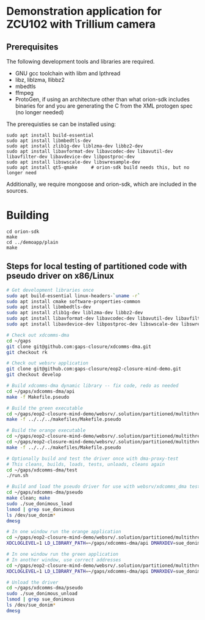 # Demonstration application for ZCU102 with Trillium camera

## Prerequisites

The following development tools and libraries are required.
 * GNU gcc toolchain with libm and lpthread
 * libz, liblzma, llibbz2
 * mbedtls
 * ffmpeg
 * ProtoGen, if using an architecture other than what orion-sdk includes binaries for
   and you are generating the C from the XML protogen spec (no longer needed)

The prerequisties se can be installed using:
```
sudo apt install build-essential
sudo apt install libmbedtls-dev
sudo apt install zlib1g-dev liblzma-dev libbz2-dev
sudo apt install libavformat-dev libavcodec-dev libavutil-dev libavfilter-dev libavdevice-dev libpostproc-dev 
sudo apt install libswscale-dev libswresample-dev 
sudo apt install qt5-qmake     # orion-sdk build needs this, but no longer need
```

Additionally, we require mongoose and orion-sdk, which are included in the sources.

# Building

```
cd orion-sdk
make
cd ../demoapp/plain
make
```

## Steps for local testing of partitioned code with pseudo driver on x86/Linux

```bash
# Get development libraries once
sudo apt build-essential linux-headers-`uname -r`
sudo apt install cmake software-properties-common
sudo apt install libmbedtls-dev
sudo apt install zlib1g-dev liblzma-dev libbz2-dev 
sudo apt install libavformat-dev libavcodec-dev libavutil-dev libavfilter-dev 
sudo apt install libavdevice-dev libpostproc-dev libswscale-dev libswresample-dev

# Check out xdcomms-dma 
cd ~/gaps
git clone git@github.com:gaps-closure/xdcomms-dma.git
git checkout rk

# Check out websrv application
git clone git@github.com:gaps-closure/eop2-closure-mind-demo.git
git checkout develop

# Build xdcomms-dma dynamic library -- fix code, redo as needed
cd ~/gaps/xdcomms-dma/api
make -f Makefile.pseudo

# Build the green executable 
cd ~/gaps/eop2-closure-mind-demo/websrv/.solution/partitioned/multithreaded/green/
make -f ../../../makefiles/Makefile.pseudo 

# Build the orange executable 
cd ~/gaps/eop2-closure-mind-demo/websrv/.solution/partitioned/multithreaded/green/
cd ~/gaps/eop2-closure-mind-demo/websrv/.solution/partitioned/multithreaded/orange/
make -f ../../../makefiles/Makefile.pseudo 

# Optionally build and test the driver once with dma-proxy-test
# This cleans, builds, loads, tests, unloads, cleans again
cd ~/gaps/xdcomms-dma/test
./run.sh

# Build and load the pseudo driver for use with websrv/xdcomms_dma testing
cd ~/gaps/xdcomms-dma/pseudo
make clean; make
sudo ./sue_donimous_load
lsmod | grep sue_donimous
ls /dev/sue_donim*
dmesg

# In one window run the orange application
cd ~/gaps/eop2-closure-mind-demo/websrv/.solution/partitioned/multithreaded/orange/
XDCLOGLEVEL=1 LD_LIBRARY_PATH=~/gaps/xdcomms-dma/api DMARXDEV=sue_donimous_rx0 DMATXDEV=sue_donimous_tx0 MYADDR=10.50.0.1 CAMADDR=10.50.0.2 ./websrv

# In one window run the green application
# In another window, use correct addresses 
cd ~/gaps/eop2-closure-mind-demo/websrv/.solution/partitioned/multithreaded/green/
XDCLOGLEVEL=1 LD_LIBRARY_PATH=~/gaps/xdcomms-dma/api DMARXDEV=sue_donimous_rx1 DMATXDEV=sue_donimous_tx1 ./websrv

# Unload the driver
cd ~/gaps/xdcomms-dma/pseudo
sudo ./sue_donimous_unload
lsmod | grep sue_donimous
ls /dev/sue_donim*
dmesg

```

